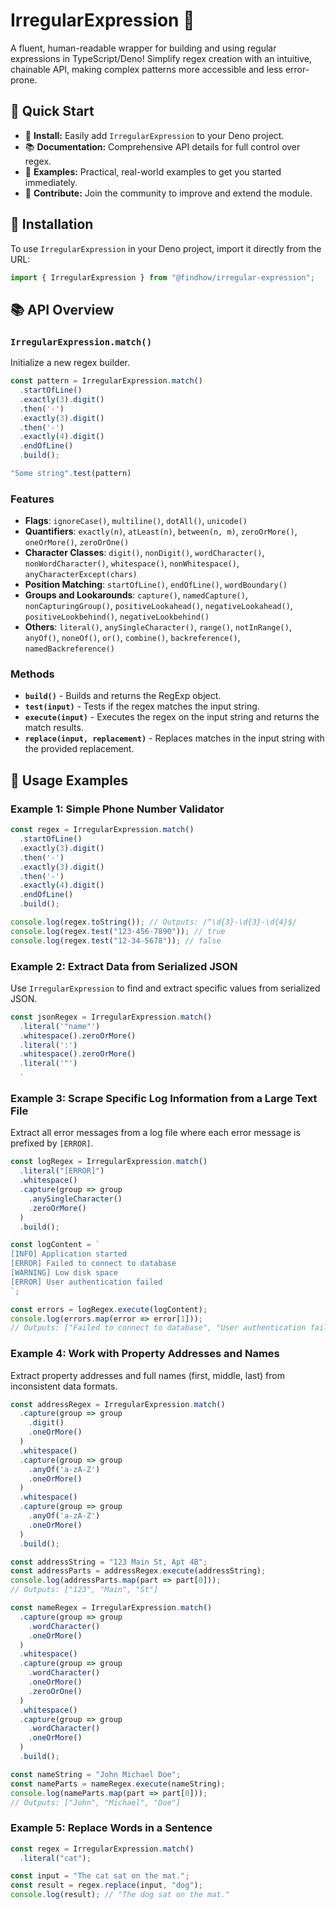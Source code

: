 # IrregularExpression 📐

A fluent, human-readable wrapper for building and using regular expressions in TypeScript/Deno! Simplify regex creation with an intuitive, chainable API, making complex patterns more accessible and less error-prone.

## 🚀 Quick Start

- 🔧 **Install:** Easily add `IrregularExpression` to your Deno project.
- 📚 **Documentation:** Comprehensive API details for full control over regex.
- 🧪 **Examples:** Practical, real-world examples to get you started immediately.
- 💬 **Contribute:** Join the community to improve and extend the module.

## 🔧 Installation

To use `IrregularExpression` in your Deno project, import it directly from the URL:

```typescript
import { IrregularExpression } from "@findhow/irregular-expression";
```

## 📚 API Overview

### `IrregularExpression.match()`
Initialize a new regex builder.

```typescript
const pattern = IrregularExpression.match()
  .startOfLine()
  .exactly(3).digit()
  .then('-')
  .exactly(3).digit()
  .then('-')
  .exactly(4).digit()
  .endOfLine()
  .build();

"Some string".test(pattern)
```

### Features
- **Flags**: `ignoreCase()`, `multiline()`, `dotAll()`, `unicode()`
- **Quantifiers**: `exactly(n)`, `atLeast(n)`, `between(n, m)`, `zeroOrMore()`, `oneOrMore()`, `zeroOrOne()`
- **Character Classes**: `digit()`, `nonDigit()`, `wordCharacter()`, `nonWordCharacter()`, `whitespace()`, `nonWhitespace()`, `anyCharacterExcept(chars)`
- **Position Matching**: `startOfLine()`, `endOfLine()`, `wordBoundary()`
- **Groups and Lookarounds**: `capture()`, `namedCapture()`, `nonCapturingGroup()`, `positiveLookahead()`, `negativeLookahead()`, `positiveLookbehind()`, `negativeLookbehind()`
- **Others**: `literal()`, `anySingleCharacter()`, `range()`, `notInRange()`, `anyOf()`, `noneOf()`, `or()`, `combine()`, `backreference()`, `namedBackreference()`

### Methods
- **`build()`** - Builds and returns the RegExp object.
- **`test(input)`** - Tests if the regex matches the input string.
- **`execute(input)`** - Executes the regex on the input string and returns the match results.
- **`replace(input, replacement)`** - Replaces matches in the input string with the provided replacement.

## 🧪 Usage Examples

### Example 1: Simple Phone Number Validator

```typescript
const regex = IrregularExpression.match()
  .startOfLine()
  .exactly(3).digit()
  .then('-')
  .exactly(3).digit()
  .then('-')
  .exactly(4).digit()
  .endOfLine()
  .build();

console.log(regex.toString()); // Outputs: /^\d{3}-\d{3}-\d{4}$/
console.log(regex.test("123-456-7890")); // true
console.log(regex.test("12-34-5678")); // false
```

### Example 2: Extract Data from Serialized JSON

Use `IrregularExpression` to find and extract specific values from serialized JSON.

```typescript
const jsonRegex = IrregularExpression.match()
  .literal('"name"')
  .whitespace().zeroOrMore()
  .literal(':')
  .whitespace().zeroOrMore()
  .literal('"')
  .
```

### Example 3: Scrape Specific Log Information from a Large Text File

Extract all error messages from a log file where each error message is prefixed by `[ERROR]`.

```typescript
const logRegex = IrregularExpression.match()
  .literal("[ERROR]")
  .whitespace()
  .capture(group => group
    .anySingleCharacter()
    .zeroOrMore()
  )
  .build();

const logContent = `
[INFO] Application started
[ERROR] Failed to connect to database
[WARNING] Low disk space
[ERROR] User authentication failed
`;

const errors = logRegex.execute(logContent);
console.log(errors.map(error => error[1])); 
// Outputs: ["Failed to connect to database", "User authentication failed"]
```

### Example 4: Work with Property Addresses and Names

Extract property addresses and full names (first, middle, last) from inconsistent data formats.

```typescript
const addressRegex = IrregularExpression.match()
  .capture(group => group
    .digit()
    .oneOrMore()
  )
  .whitespace()
  .capture(group => group
    .anyOf('a-zA-Z')
    .oneOrMore()
  )
  .whitespace()
  .capture(group => group
    .anyOf('a-zA-Z')
    .oneOrMore()
  )
  .build();

const addressString = "123 Main St, Apt 4B";
const addressParts = addressRegex.execute(addressString);
console.log(addressParts.map(part => part[0])); 
// Outputs: ["123", "Main", "St"]

const nameRegex = IrregularExpression.match()
  .capture(group => group
    .wordCharacter()
    .oneOrMore()
  )
  .whitespace()
  .capture(group => group
    .wordCharacter()
    .oneOrMore()
    .zeroOrOne()
  )
  .whitespace()
  .capture(group => group
    .wordCharacter()
    .oneOrMore()
  )
  .build();

const nameString = "John Michael Doe";
const nameParts = nameRegex.execute(nameString);
console.log(nameParts.map(part => part[0])); 
// Outputs: ["John", "Michael", "Doe"]
```

### Example 5: Replace Words in a Sentence

```typescript
const regex = IrregularExpression.match()
  .literal("cat");

const input = "The cat sat on the mat.";
const result = regex.replace(input, "dog");
console.log(result); // "The dog sat on the mat."
```